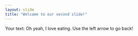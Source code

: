 ```yaml
---
layout: slide
title: "Welcome to our second slide!"
---
```

Your text: Oh yeah, I love eating.
Use the left arrow to go back!
